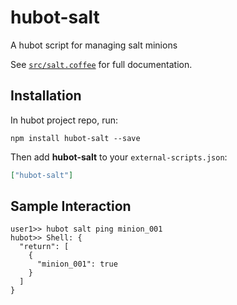 # hubot-salt

A hubot script for managing salt minions

See [`src/salt.coffee`](src/salt.coffee) for full documentation.

## Installation

In hubot project repo, run:

`npm install hubot-salt --save`

Then add **hubot-salt** to your `external-scripts.json`:

```json
["hubot-salt"]
```

## Sample Interaction

```
user1>> hubot salt ping minion_001
hubot>> Shell: {
  "return": [
    {
      "minion_001": true
    }
  ]
}
```
